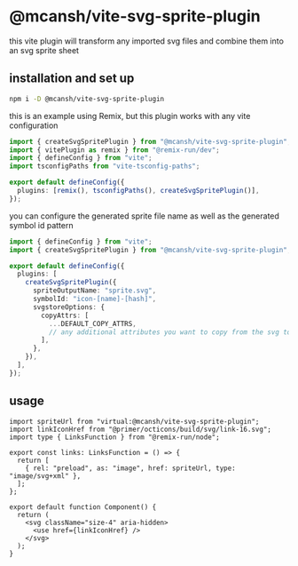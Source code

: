 # @mcansh/vite-svg-sprite-plugin

this vite plugin will transform any imported svg files and combine them into an svg sprite sheet

## installation and set up

```sh
npm i -D @mcansh/vite-svg-sprite-plugin
```

this is an example using Remix, but this plugin works with any vite configuration

```ts
import { createSvgSpritePlugin } from "@mcansh/vite-svg-sprite-plugin";
import { vitePlugin as remix } from "@remix-run/dev";
import { defineConfig } from "vite";
import tsconfigPaths from "vite-tsconfig-paths";

export default defineConfig({
  plugins: [remix(), tsconfigPaths(), createSvgSpritePlugin()],
});
```

you can configure the generated sprite file name as well as the generated symbol id pattern

```ts
import { defineConfig } from "vite";
import { createSvgSpritePlugin } from "@mcansh/vite-svg-sprite-plugin";

export default defineConfig({
  plugins: [
    createSvgSpritePlugin({
      spriteOutputName: "sprite.svg",
      symbolId: "icon-[name]-[hash]",
      svgstoreOptions: {
        copyAttrs: [
          ...DEFAULT_COPY_ATTRS,
          // any additional attributes you want to copy from the svg to the symbol
        ],
      },
    }),
  ],
});
```

## usage

```tsx
import spriteUrl from "virtual:@mcansh/vite-svg-sprite-plugin";
import linkIconHref from "@primer/octicons/build/svg/link-16.svg";
import type { LinksFunction } from "@remix-run/node";

export const links: LinksFunction = () => {
  return [
    { rel: "preload", as: "image", href: spriteUrl, type: "image/svg+xml" },
  ];
};

export default function Component() {
  return (
    <svg className="size-4" aria-hidden>
      <use href={linkIconHref} />
    </svg>
  );
}
```
